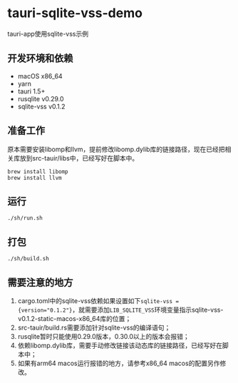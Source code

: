 # tauri-sqlite-vss-demo

tauri-app使用sqlite-vss示例

## 开发环境和依赖

- macOS x86_64
- yarn
- tauri 1.5+
- rusqlite v0.29.0
- sqlite-vss v0.1.2

## 准备工作

原本需要安装libomp和llvm，提前修改libomp.dylib库的链接路径，现在已经把相关库放到src-tauir/libs中，已经写好在脚本中。

```
brew install libomp
brew install llvm
```

## 运行

```
./sh/run.sh
```

## 打包

```
./sh/build.sh
```

## 需要注意的地方

1. cargo.toml中的sqlite-vss依赖如果设置如下`sqlite-vss = {version="0.1.2"}`，就需要添加`LIB_SQLITE_VSS`环境变量指示sqlite-vss-v0.1.2-static-macos-x86_64库的位置；
2. src-tauir/build.rs需要添加针对sqlite-vss的编译语句；
3. rusqlite暂时只能使用0.29.0版本，0.30.0以上的版本会报错；
4. 依赖libomp.dylib库，需要手动修改链接该动态库的链接路径，已经写好在脚本中；
5. 如果有arm64 macos运行报错的地方，请参考x86_64 macos的配置另作修改。
